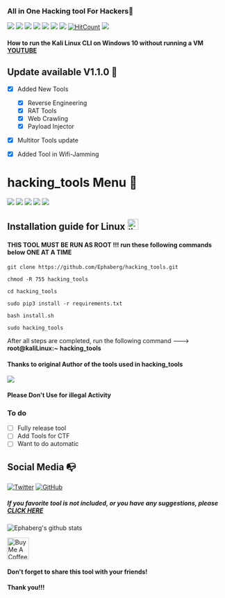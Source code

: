### All in One Hacking tool For Hackers🥇
![](https://img.shields.io/github/license/Ephaberg/hacking_tools)
![](https://img.shields.io/github/issues/Ephaberg/hacking_tools)
![](https://img.shields.io/github/issues-closed/Ephaberg/hacking_tools)
![](https://img.shields.io/badge/Python-3-blue)
![](https://img.shields.io/github/forks/Ephaberg/hacking_tools)
![](https://img.shields.io/github/stars/Ephaberg/hacking_tools)
![](https://img.shields.io/github/last-commit/Ephaberg/hacking_tools)
[![HitCount](http://hits.dwyl.com/Ephaberg/hacking_tools.svg)](http://hits.dwyl.com/Ephaberg/hacking_tools)
![](https://img.shields.io/badge/platform-Linux%20%7C%20KaliLinux%20%7C%20ParrotOs-blue)

#### How to run the Kali Linux CLI on Windows 10 without running a VM [YOUTUBE](https://youtu.be/BsFhpIDcd9I)

## Update available V1.1.0 🚀 
- [x] Added New Tools 
    - [x] Reverse Engineering
    - [x] RAT Tools
    - [x] Web Crawling 
    - [x] Payload Injector
- [x] Multitor Tools update
- [X] Added Tool in Wifi-Jamming


# hacking_tools Menu 🧰

![](https://github.com/Ephaberg/hacking_tools/blob/master/images/A00.png)
![](https://github.com/Ephaberg/hacking_tools/blob/master/images/A0.png)
![](https://github.com/Ephaberg/hacking_tools/blob/master/images/A1.png)
![](https://github.com/Ephaberg/hacking_tools/blob/master/images/A2.png)
![](https://github.com/Ephaberg/hacking_tools/blob/master/images/A4.png)

## Installation guide for Linux <img src="https://konpa.github.io/devicon/devicon.git/icons/linux/linux-original.svg" alt="linux" width="25" height="25"/></p><p align="center">

#### THIS TOOL MUST BE RUN AS ROOT !!! run these following commands below ONE AT A TIME 

    git clone https://github.com/Ephaberg/hacking_tools.git
    
    chmod -R 755 hacking_tools  
    
    cd hacking_tools
    
    sudo pip3 install -r requirements.txt
    
    bash install.sh
    
    sudo hacking_tools

After all steps are completed, run the following command ---> **root@kaliLinux:~** **hacking_tools**

#### Thanks to original Author of the tools used in hacking_tools

<img src ="https://img.shields.io/badge/Important-notice-red" />
<h4>Please Don't Use for illegal Activity</h4>

### To do 
- [ ] Fully release tool 
- [ ] Add Tools for CTF
- [ ] Want to do automatic 

## Social Media :mailbox_with_no_mail:
[![Twitter](https://img.shields.io/twitter/url?color=%231DA1F2&label=follow&logo=twitter&logoColor=%231DA1F2&style=flat-square&url=https%3A%2F%2Fwww.reddit.com%2Fuser%2FFatChicken277)](https://twitter.com/epha_berg)
[![GitHub](https://img.shields.io/badge/-GitHub-181717?style=flat-square&logo=github&link=https://github.com/Ephaberg/)](https://github.com/Ephaberg/)
##### If you favorite tool is not included, or you have any suggestions, please [CLICK HERE](https://forms.gle/6tmEfzN14sGHrM5z5)
![Ephaberg's github stats](https://github-readme-stats.vercel.app/api?username=Ephaberg&show_icons=true&title_color=fff&icon_color=79ff97&text_color=9f9f9f&bg_color=151515)

<a href="https://www.buymeacoffee.com/ephaberg" target="_blank"><img src="https://cdn.buymeacoffee.com/buttons/arial-yellow.png" alt="Buy Me A Coffee" style="height: 50px !important;width: 50px !important;"></a>

#### Don't forget to share this tool with your friends!
#### Thank you!!!
